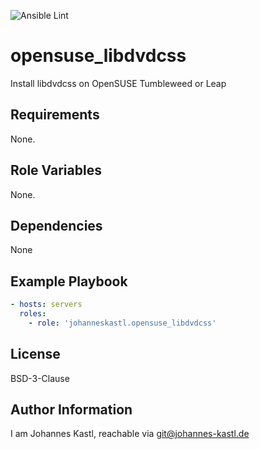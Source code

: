 ![Ansible Lint](https://github.com/johanneskastl/ansible-role-opensuse_libdvdcss/workflows/Ansible%20Lint/badge.svg)

# opensuse_libdvdcss

Install libdvdcss on OpenSUSE Tumbleweed or Leap

## Requirements

None.

## Role Variables

None.

## Dependencies

None

## Example Playbook

```yaml
- hosts: servers
  roles:
    - role: 'johanneskastl.opensuse_libdvdcss'
```

## License

BSD-3-Clause

## Author Information

I am Johannes Kastl, reachable via git@johannes-kastl.de
